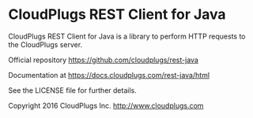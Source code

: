 CloudPlugs REST Client for Java
===============================

CloudPlugs REST Client for Java is a library to perform HTTP requests to the CloudPlugs server.

Official repository https://github.com/cloudplugs/rest-java

Documentation at https://docs.cloudplugs.com/rest-java/html

See the LICENSE file for further details.

Copyright 2016 CloudPlugs Inc.  http://www.cloudplugs.com
